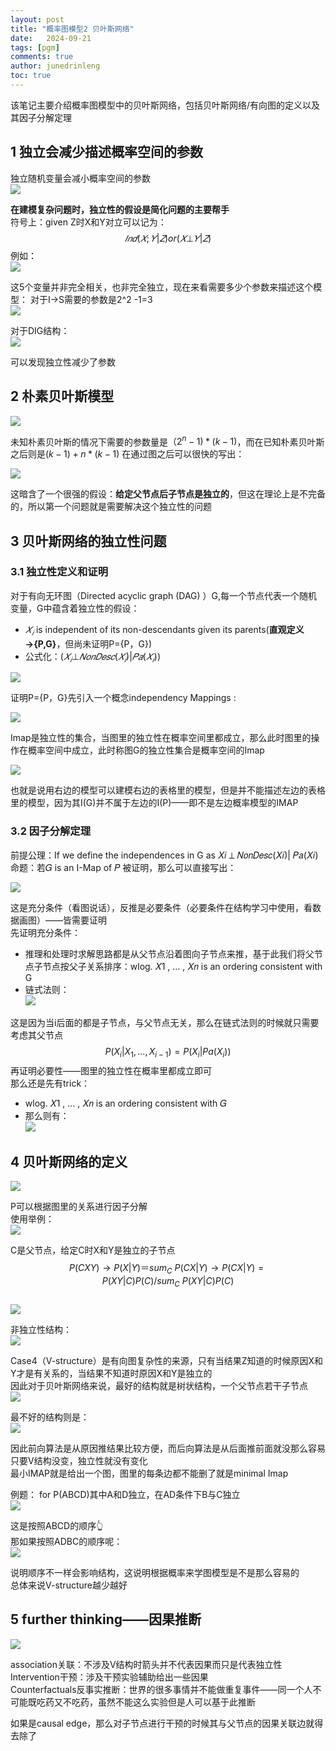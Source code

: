 ```yaml
---
layout: post
title: "概率图模型2 贝叶斯网络"
date:   2024-09-21
tags: [pgm]
comments: true
author: junedrinleng
toc: true
---
```



该笔记主要介绍概率图模型中的贝叶斯网络，包括贝叶斯网络/有向图的定义以及其因子分解定理
<!-- more -->

## 1 独立会减少描述概率空间的参数
独立随机变量会减小概率空间的参数  
![](https://raw.githubusercontent.com/JuneDrinleng/JuneDrinleng.github.io/main/img/2024-09-21-PGM_2_Bayesian_Network/image-20240921100008062.png)

**在建模复杂问题时，独立性的假设是简化问题的主要帮手**  
符号上：given Z时X和Y对立可以记为：
$$
𝐼𝑛𝑑(𝑋; 𝑌 | 𝑍) or (𝑋 ⊥ 𝑌 | 𝑍)
$$
例如：  
![](https://raw.githubusercontent.com/JuneDrinleng/JuneDrinleng.github.io/main/img/2024-09-21-PGM_2_Bayesian_Network/image-20240921100436717.png)

这5个变量并非完全相关，也非完全独立，现在来看需要多少个参数来描述这个模型：
对于I→S需要的参数是2^2 -1=3  
![](https://raw.githubusercontent.com/JuneDrinleng/JuneDrinleng.github.io/main/img/2024-09-21-PGM_2_Bayesian_Network/image-20240921100628063.png)  

对于DIG结构：  
![](https://raw.githubusercontent.com/JuneDrinleng/JuneDrinleng.github.io/main/img/2024-09-21-PGM_2_Bayesian_Network/image-20240921100834148.png)

可以发现独立性减少了参数

## 2 朴素贝叶斯模型
![](https://raw.githubusercontent.com/JuneDrinleng/JuneDrinleng.github.io/main/img/2024-09-21-PGM_2_Bayesian_Network/image-20240921101101950.png)

未知朴素贝叶斯的情况下需要的参数量是$（2^n -1)*(k-1)$，而在已知朴素贝叶斯之后则是$(k-1)+n*(k-1)$
在通过图之后可以很快的写出：  

![](https://raw.githubusercontent.com/JuneDrinleng/JuneDrinleng.github.io/main/img/2024-09-21-PGM_2_Bayesian_Network/image-20240921101440545.png)

这暗含了一个很强的假设：**给定父节点后子节点是独立的**，但这在理论上是不完备的，所以第一个问题就是需要解决这个独立性的问题
## 3 贝叶斯网络的独立性问题
### 3.1 独立性定义和证明
对于有向无环图（Directed acyclic graph (DAG) ）G,每一个节点代表一个随机变量，G中蕴含着独立性的假设：
- $𝑋_𝑖$ is independent of its non-descendants given its parents(**直观定义→{P,G}**，但尚未证明P={P，G})
- 公式化：$(𝑋_𝑖 ⊥ 𝑁𝑜𝑛𝐷𝑒𝑠𝑐(𝑋_𝑖) | 𝑃𝑎(𝑋_𝑖))$  

![](https://raw.githubusercontent.com/JuneDrinleng/JuneDrinleng.github.io/main/img/2024-09-21-PGM_2_Bayesian_Network/image-20240921102105739.png)  

证明P={P，G}先引入一个概念independency Mappings :    

![](https://raw.githubusercontent.com/JuneDrinleng/JuneDrinleng.github.io/main/img/2024-09-21-PGM_2_Bayesian_Network/image-20240921102719937.png)  

Imap是独立性的集合，当图里的独立性在概率空间里都成立，那么此时图里的操作在概率空间中成立，此时称图G的独立性集合是概率空间的Imap    

![](https://raw.githubusercontent.com/JuneDrinleng/JuneDrinleng.github.io/main/img/2024-09-21-PGM_2_Bayesian_Network/image-20240921103042677.png)

也就是说用右边的模型可以建模右边的表格里的模型，但是并不能描述左边的表格里的模型，因为其I(G)并不属于左边的I(P)——即不是左边概率模型的IMAP
### 3.2 因子分解定理
前提公理：If we define the independences in G as 𝑋𝑖 ⊥ 𝑁𝑜𝑛𝐷𝑒𝑠𝑐(𝑋𝑖)| 𝑃𝑎(𝑋𝑖)  
命题：若𝐺 is an I-Map of 𝑃 被证明，那么可以直接写出：  

![](https://raw.githubusercontent.com/JuneDrinleng/JuneDrinleng.github.io/main/img/2024-09-21-PGM_2_Bayesian_Network/image-20240921103621724.png)  

这是充分条件（看图说话），反推是必要条件（必要条件在结构学习中使用，看数据画图）——皆需要证明  
先证明充分条件：  
- 推理和处理时求解思路都是从父节点沿着图向子节点来推，基于此我们将父节点子节点按父子关系排序：wlog. 𝑋1 , … , 𝑋𝑛 is an ordering consistent with G
- 链式法则：  
![](https://raw.githubusercontent.com/JuneDrinleng/JuneDrinleng.github.io/main/img/2024-09-21-PGM_2_Bayesian_Network/image-20240921104842414.png)  

这是因为当i后面的都是子节点，与父节点无关，那么在链式法则的时候就只需要考虑其父节点  
$$P(X_i | X_1 ,..., X_{i−1} ) = P(X_i | Pa(X_i ))$$
再证明必要性——图里的独立性在概率里都成立即可  
那么还是先有trick：  
- wlog. 𝑋1 , … , 𝑋𝑛 is an ordering consistent with 𝐺
- 那么则有：  
![](https://raw.githubusercontent.com/JuneDrinleng/JuneDrinleng.github.io/main/img/2024-09-21-PGM_2_Bayesian_Network/image-20240921105305063.png)  


## 4 贝叶斯网络的定义  

![](https://raw.githubusercontent.com/JuneDrinleng/JuneDrinleng.github.io/main/img/2024-09-21-PGM_2_Bayesian_Network/image-20240921105443315.png)  

P可以根据图里的关系进行因子分解  
使用举例：  
![](https://raw.githubusercontent.com/JuneDrinleng/JuneDrinleng.github.io/main/img/2024-09-21-PGM_2_Bayesian_Network/image-20240921105628355.png)  

C是父节点，给定C时X和Y是独立的子节点  
$$P(CXY)→P(X|Y)＝sum_C  \ P(CX|Y)→ 
P(CX|Y)=P(XY|C)P(C)/sum_C \ P(XY|C)P(C)$$  
![](https://raw.githubusercontent.com/JuneDrinleng/JuneDrinleng.github.io/main/img/2024-09-21-PGM_2_Bayesian_Network/image-20240921110156752.png)  


非独立性结构：  
![](https://raw.githubusercontent.com/JuneDrinleng/JuneDrinleng.github.io/main/img/2024-09-21-PGM_2_Bayesian_Network/image-20240921111251210.png)

Case4（V-structure）是有向图复杂性的来源，只有当结果Z知道的时候原因X和Y才是有关系的，当结果不知道时原因X和Y是独立的  
因此对于贝叶斯网络来说，最好的结构就是树状结构，一个父节点若干子节点  
![](https://raw.githubusercontent.com/JuneDrinleng/JuneDrinleng.github.io/main/img/2024-09-21-PGM_2_Bayesian_Network/20241117231506.png)  

最不好的结构则是：  
![](https://raw.githubusercontent.com/JuneDrinleng/JuneDrinleng.github.io/main/img/2024-09-21-PGM_2_Bayesian_Network/20241117231535.png)  

因此前向算法是从原因推结果比较方便，而后向算法是从后面推前面就没那么容易    
只要V结构没变，独立性就没有变化  
最小IMAP就是给出一个图，图里的每条边都不能删了就是minimal Imap  

例题： for P(ABCD)其中A和D独立，在AD条件下B与C独立  
![](https://raw.githubusercontent.com/JuneDrinleng/JuneDrinleng.github.io/main/img/2024-09-21-PGM_2_Bayesian_Network/20241117231607.png)  

这是按照ABCD的顺序👆  
那如果按照ADBC的顺序呢：  
![](https://raw.githubusercontent.com/JuneDrinleng/JuneDrinleng.github.io/main/img/2024-09-21-PGM_2_Bayesian_Network/20241117231640.png)  

说明顺序不一样会影响结构，这说明根据概率来学图模型是不是那么容易的  
总体来说V-structure越少越好  

## 5 further thinking——因果推断  
![](https://raw.githubusercontent.com/JuneDrinleng/JuneDrinleng.github.io/main/img/2024-09-21-PGM_2_Bayesian_Network/image-20240921115340662.png)  

association关联：不涉及V结构时箭头并不代表因果而只是代表独立性  
Intervention干预：涉及干预实验辅助给出一些因果  
Counterfactuals反事实推断：世界的很多事情并不能做重复事件——同一个人不可能既吃药又不吃药，虽然不能这么实验但是人可以基于此推断  

如果是causal edge，那么对子节点进行干预的时候其与父节点的因果关联边就得去除了  
